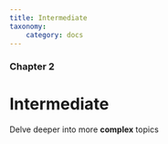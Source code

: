 ```yaml
---
title: Intermediate
taxonomy:
    category: docs
---
```


### Chapter 2

# Intermediate

Delve deeper into more **complex** topics
